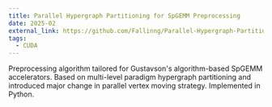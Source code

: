 ```yaml
---
title: Parallel Hypergraph Partitioning for SpGEMM Preprocessing
date: 2025-02
external_link: https://github.com/Fallinng/Parallel-Hypergraph-Partitioning-for-SpGEMM
tags:
  - CUDA
---
```


Preprocessing algorithm tailored for Gustavson's algorithm-based SpGEMM accelerators. Based on multi-level paradigm hypergraph partitioning and introduced major change in parallel vertex moving strategy. Implemented in Python.

<!--more-->
